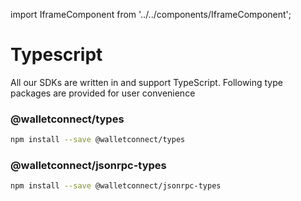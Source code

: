 import IframeComponent from '../../components/IframeComponent';

# Typescript

All our SDKs are written in and support TypeScript. Following type packages are provided for user convenience

### @walletconnect/types

```bash npm2yarn
npm install --save @walletconnect/types
```

### @walletconnect/jsonrpc-types

```bash npm2yarn
npm install --save @walletconnect/jsonrpc-types
```

<IframeComponent />

